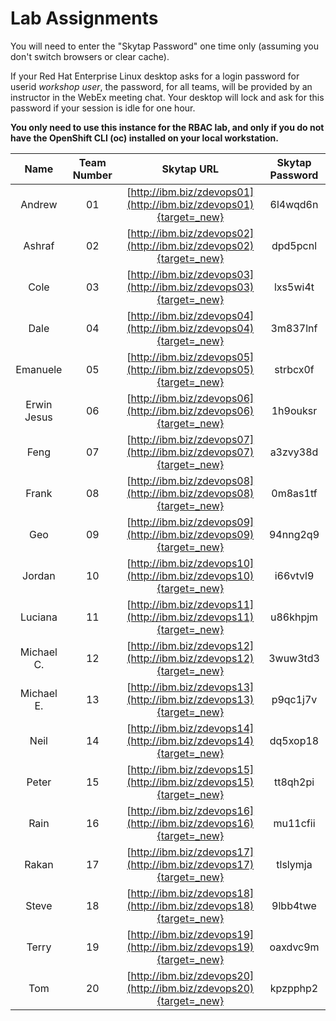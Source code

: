# Lab Assignments

You will need to enter the "Skytap Password" one time only (assuming you don't switch browsers or clear cache).

If your Red Hat Enterprise Linux desktop asks for a login password for userid *workshop user*, the password, for all teams, will be provided by an instructor in the WebEx meeting chat. Your desktop will lock and ask for this password if your session is idle for one hour.

**You only need to use this instance for the RBAC lab, and only if you do not have the OpenShift CLI (oc) installed on your local workstation.**

|Name|Team Number|Skytap URL |Skytap Password|
|:--:|:---------:|:---------:|:-------------:|
|Andrew|01|[http://ibm.biz/zdevops01](http://ibm.biz/zdevops01){target=_new}|6l4wqd6n|
|Ashraf|02|[http://ibm.biz/zdevops02](http://ibm.biz/zdevops02){target=_new}|dpd5pcnl|
|Cole|03|[http://ibm.biz/zdevops03](http://ibm.biz/zdevops03){target=_new}|lxs5wi4t|
|Dale|04|[http://ibm.biz/zdevops04](http://ibm.biz/zdevops04){target=_new}|3m837lnf|
|Emanuele|05|[http://ibm.biz/zdevops05](http://ibm.biz/zdevops05){target=_new}|strbcx0f|
|Erwin Jesus|06|[http://ibm.biz/zdevops06](http://ibm.biz/zdevops06){target=_new}|1h9ouksr|
|Feng|07|[http://ibm.biz/zdevops07](http://ibm.biz/zdevops07){target=_new}|a3zvy38d|
|Frank|08|[http://ibm.biz/zdevops08](http://ibm.biz/zdevops08){target=_new}|0m8as1tf|
|Geo|09|[http://ibm.biz/zdevops09](http://ibm.biz/zdevops09){target=_new}|94nng2q9|
|Jordan|10|[http://ibm.biz/zdevops10](http://ibm.biz/zdevops10){target=_new}|i66vtvl9|
|Luciana|11|[http://ibm.biz/zdevops11](http://ibm.biz/zdevops11){target=_new}|u86khpjm|
|Michael C.|12|[http://ibm.biz/zdevops12](http://ibm.biz/zdevops12){target=_new}|3wuw3td3|
|Michael E.|13|[http://ibm.biz/zdevops13](http://ibm.biz/zdevops13){target=_new}|p9qc1j7v|
|Neil|14|[http://ibm.biz/zdevops14](http://ibm.biz/zdevops14){target=_new}|dq5xop18|
|Peter|15|[http://ibm.biz/zdevops15](http://ibm.biz/zdevops15){target=_new}|tt8qh2pi|
|Rain|16|[http://ibm.biz/zdevops16](http://ibm.biz/zdevops16){target=_new}|mu11cfii|
|Rakan|17|[http://ibm.biz/zdevops17](http://ibm.biz/zdevops17){target=_new}|tlslymja|
|Steve|18|[http://ibm.biz/zdevops18](http://ibm.biz/zdevops18){target=_new}|9lbb4twe|
|Terry|19|[http://ibm.biz/zdevops19](http://ibm.biz/zdevops19){target=_new}|oaxdvc9m|
|Tom|20|[http://ibm.biz/zdevops20](http://ibm.biz/zdevops20){target=_new}|kpzpphp2|




